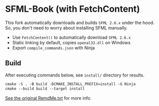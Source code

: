 # SFML-Book (with FetchContent)

This fork automatically downloads and builds `SFML 2.6.x` under the hood.\
So, you don't need to worry about installing SFML manually.

+ Use `FetchContent()` to automatically download `SFML 2.6.x`
+ Static linking by default, copies `openal32.dll` on Windows
+ Export `compile_commands.json` with Ninja


## Build

After executing commands below, see `install/` directory for results.
```ps
cmake -S . -B build -DCMAKE_INSTALL_PREFIX=install -G Ninja
cmake --build build --target install
```

[See the original RemdMe.txt](ReadMe.txt) for more info.
